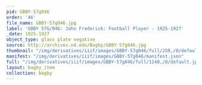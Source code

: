 ```yaml
---
pid: GBBY-57g046
order: '46'
file_name: GBBY-57g046.jpg
label: 'GBBY 57G/046: John Frederick: Football Player - 1925-1927'
_date: 1925-1927
object_type: glass plate negative
source: http://archives.nd.edu/Bagby/GBBY-57g046.jpg
thumbnail: "/img/derivatives/iiif/images/GBBY-57g046/full/250,/0/default.jpg"
manifest: "/img/derivatives/iiif/images/GBBY-57g046/manifest.json"
full: "/img/derivatives/iiif/images/GBBY-57g046/full/1140,/0/default.jpg"
layout: bagby_item
collection: bagby
---
```


